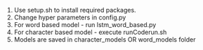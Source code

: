1. Use setup.sh to install required packages.
2. Change hyper parameters in config.py
3. For word based model - run lstm_word_based.py
4. For character based model - execute runCoderun.sh
5. Models are saved in character_models OR word_models folder